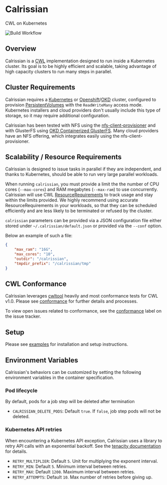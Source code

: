 # Calrissian

CWL on Kubernetes

![Build Workflow](https://github.com/Duke-GCB/calrissian/actions/workflows/build.yaml/badge.svg)

## Overview

Calrissian is a [CWL](https://www.commonwl.org) implementation designed to run inside a Kubernetes cluster. Its goal is to be highly efficient and scalable, taking advantage of high capacity clusters to run many steps in parallel.

## Cluster Requirements

Calrissian requires a [Kubernetes](https://kubernetes.io) or [Openshift](https://www.openshift.com)/[OKD](https://www.okd.io) cluster, configured to provision [PersistentVolumes](https://kubernetes.io/docs/concepts/storage/persistent-volumes/) with the `ReadWriteMany` access mode. Kubernetes installers and cloud providers don't usually include this type of storage, so it may require additional configuration.

Calrissian has been tested with NFS using the [nfs-client-provisioner](https://github.com/kubernetes-incubator/external-storage/tree/master/nfs-client) and with GlusterFS using [OKD Containerized GlusterFS](https://docs.okd.io/3.11/install_config/persistent_storage/persistent_storage_glusterfs.html). Many cloud providers have an NFS offering, which integrates easily using the nfs-client-provisioner.

## Scalability / Resource Requirements

Calrissian is designed to issue tasks in parallel if they are independent, and thanks to Kubernetes, should be able to run very large parallel workloads.

When running `calrissian`, you must provide a limit the the number of CPU cores (`--max-cores`) and RAM megabytes (`--max-ram`) to use concurrently. Calrissian will use CWL [ResourceRequirements](https://www.commonwl.org/v1.0/CommandLineTool.html#ResourceRequirement) to track usage and stay within the limits provided. We highly recommend using accurate ResourceRequirements in your workloads, so that they can be scheduled efficiently and are less likely to be terminated or refused by the cluster.

`calrissian` parameters can be provided via a JSON configuration file either stored under `~/.calrissian/default.json` or provided via the `--conf` option.

Below an example of such a file:

```json
{
    "max_ram": "16G",
    "max_cores": "10",
    "outdir": "/calrissian",
    "tmpdir_prefix": "/calrissian/tmp"
}
```

## CWL Conformance

Calrissian leverages [cwltool](https://github.com/common-workflow-language/cwltool) heavily and most conformance tests for CWL v1.0. Please see [conformance](conformance) for further details and processes.

To view open issues related to conformance, see the [conformance](https://github.com/Duke-GCB/calrissian/issues?q=is%3Aopen+is%3Aissue+label%3Aconformance) label on the issue tracker.

## Setup

Please see [examples](examples) for installation and setup instructions.

## Environment Variables

Calrissian's behaviors can be customized by setting the following environment variables in the container specification.

### Pod lifecycle

By default, pods for a job step will be deleted after termination

- `CALRISSIAN_DELETE_PODS`: Default `true`. If `false`, job step pods will not be deleted.

### Kubernetes API retries

When encountering a Kubernetes API exception, Calrissian uses a library to retry API calls with an exponential backoff. See the [tenacity documentation](https://tenacity.readthedocs.io/en/latest/index.html#waiting-before-retrying) for details.

- `RETRY_MULTIPLIER`: Default `5`. Unit for multiplying the exponent interval.
- `RETRY_MIN`: Default `5`. Minimum interval between retries.
- `RETRY_MAX`: Default `1200`. Maximum interval between retries.
- `RETRY_ATTEMPTS`: Default `10`. Max number of retries before giving up.
